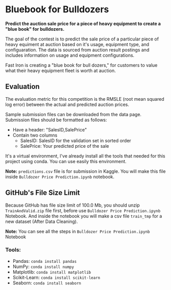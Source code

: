 # Bluebook for Bulldozers

**Predict the auction sale price for a piece of heavy equipment to create a "blue book" for bulldozers.**

The goal of the contest is to predict the sale price of a particular piece of heavy equiment at auction based on it's usage, equipment type, and configuaration.  The data is sourced from auction result postings and includes information on usage and equipment configurations.

Fast Iron is creating a "blue book for bull dozers," for customers to value what their heavy equipment fleet is worth at auction.

## Evaluation

The evaluation metric for this competition is the RMSLE (root mean squared log error) between the actual and predicted auction prices.

Sample submission files can be downloaded from the data page. Submission files should be formatted as follows:

* Have a header: "SalesID,SalePrice"
* Contain two columns
  * SalesID: SalesID for the validation set in sorted order
  * SalePrice: Your predicted price of the sale
  
 It's a virtual environment, I've already install all the tools that needed for this project using conda. You can use easily this environment.
 
 **Note:** `predictions.csv` file is for submission in Kaggle. You will make this file inside `Bulldozer Price Prediction.ipynb` notebook.
 
 ## GitHub's File Size Limit
 
 Because GitHub has file size limit of 100.0 Mb, you should unzip `TrainAndValid.zip` file first, before use `Bulldozer Price Prediction.ipynb` Notebook.
 And inside the notebook you will make a csv file `train_tmp` for a new dataset (After Data Cleaning).
 
 **Note:** You can see all the steps in `Bulldozer Price Prediction.ipynb` Notebook
 
 ### Tools:
 
 * Pandas: `conda install pandas`
 * NumPy: `conda install numpy`
 * Matplotlib: `conda install matplotlib`
 * Scikit-Learn: `conda install scikit-learn`
 * Seaborn: `conda install seaborn`
